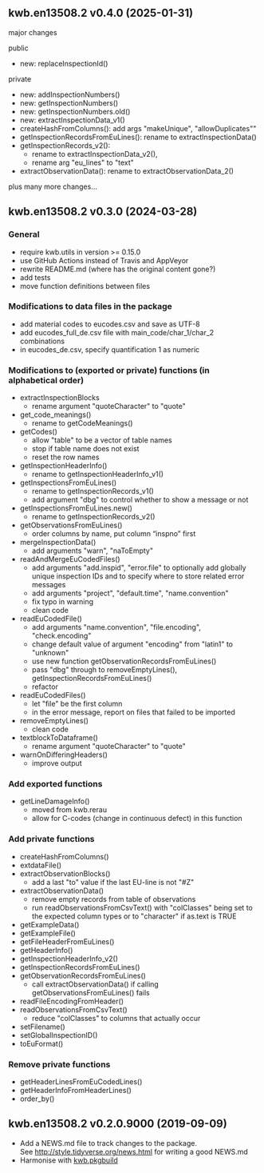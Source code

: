 ## kwb.en13508.2 v0.4.0 (2025-01-31)

major changes

public
- new: replaceInspectionId()

private
- new: addInspectionNumbers()
- new: getInspectionNumbers()
- new: getInspectionNumbers.old()
- new: extractInspectionData_v1()
- createHashFromColumns(): add args "makeUnique", "allowDuplicates""
- getInspectionRecordsFromEuLines(): rename to extractInspectionData() 
- getInspectionRecords_v2(): 
  - rename to extractInspectionData_v2(), 
  - rename arg "eu_lines" to "text"
- extractObservationData(): rename to extractObservationData_2()

plus many more changes...

## kwb.en13508.2 v0.3.0 (2024-03-28)

### General

* require kwb.utils in version >= 0.15.0
* use GitHub Actions instead of Travis and AppVeyor
* rewrite README.md (where has the original content gone?)
* add tests
* move function definitions between files

### Modifications to data files in the package

* add material codes to eucodes.csv and save as UTF-8
* add eucodes_full_de.csv file with main_code/char_1/char_2 combinations
* in eucodes_de.csv, specify quantification 1 as numeric

### Modifications to (exported or private) functions (in alphabetical order)

* extractInspectionBlocks
  - rename argument "quoteCharacter" to "quote"
* get_code_meanings()
  - rename to getCodeMeanings() 
* getCodes()
  - allow "table" to be a vector of table names
  - stop if table name does not exist
  - reset the row names
* getInspectionHeaderInfo()
  - rename to getInspectionHeaderInfo_v1()
* getInspectionsFromEuLines()
  - rename to getInspectionRecords_v1()
  - add argument "dbg" to control whether to show a message or not
* getInspectionsFromEuLines.new() 
  - rename to getInspectionRecords_v2()
* getObservationsFromEuLines()
  - order columns by name, put column “inspno” first
* mergeInspectionData()
  - add arguments "warn", "naToEmpty"
* readAndMergeEuCodedFiles()
  - add arguments "add.inspid", "error.file" to optionally add globally unique
    inspection IDs and to specify where to store related error messages
  - add arguments "project", "default.time", "name.convention"
  - fix typo in warning
  - clean code
* readEuCodedFile()
  - add arguments "name.convention", "file.encoding", "check.encoding"
  - change default value of argument "encoding" from "latin1" to "unknown" 
  - use new function getObservationRecordsFromEuLines()
  - pass "dbg" through to removeEmptyLines(), getInspectionRecordsFromEuLines() 
  - refactor
* readEuCodedFiles()
  - let "file" be the first column
  - in the error message, report on files that failed to be imported
* removeEmptyLines()
  - clean code
* textblockToDataframe()
  - rename argument "quoteCharacter" to "quote"
* warnOnDifferingHeaders()
  - improve output

### Add exported functions

* getLineDamageInfo()
  - moved from kwb.rerau
  - allow for C-codes (change in continuous defect) in this function

### Add private functions

* createHashFromColumns()
* extdataFile()
* extractObservationBlocks()
  - add a last "to" value if the last EU-line is not "#Z"
* extractObservationData()
  - remove empty records from table of observations 
  - run readObservationsFromCsvText() with "colClasses" being set to the 
    expected column types or to "character" if as.text is TRUE
* getExampleData()
* getExampleFile()
* getFileHeaderFromEuLines()
* getHeaderInfo()
* getInspectionHeaderInfo_v2()
* getInspectionRecordsFromEuLines()
* getObservationRecordsFromEuLines()
  - call extractObservationData() if calling getObservationsFromEuLines() fails
* readFileEncodingFromHeader()
* readObservationsFromCsvText()
  - reduce "colClasses" to columns that actually occur
* setFilename()
* setGlobalInspectionID()
* toEuFormat()
  
### Remove private functions

* getHeaderLinesFromEuCodedLines()
* getHeaderInfoFromHeaderLines()
* order_by()

## kwb.en13508.2 v0.2.0.9000 (2019-09-09)

* Add a NEWS.md file to track changes to the package.  
  See http://style.tidyverse.org/news.html for writing a good NEWS.md
* Harmonise with [kwb.pkgbuild](https://kwb-r.github.io/kwb.pkgbuild)
